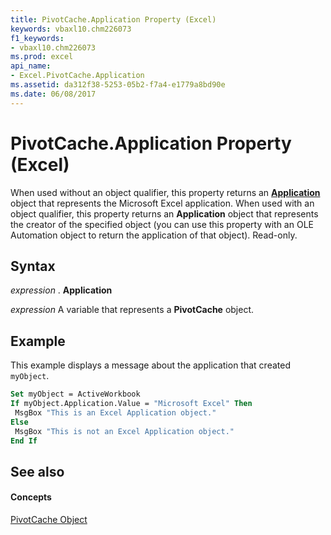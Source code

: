 ```yaml
---
title: PivotCache.Application Property (Excel)
keywords: vbaxl10.chm226073
f1_keywords:
- vbaxl10.chm226073
ms.prod: excel
api_name:
- Excel.PivotCache.Application
ms.assetid: da312f38-5253-05b2-f7a4-e1779a8bd90e
ms.date: 06/08/2017
---
```



# PivotCache.Application Property (Excel)

When used without an object qualifier, this property returns an  **[Application](Excel.Application(objec).md)** object that represents the Microsoft Excel application. When used with an object qualifier, this property returns an **Application** object that represents the creator of the specified object (you can use this property with an OLE Automation object to return the application of that object). Read-only.


## Syntax

 _expression_ . **Application**

 _expression_ A variable that represents a **PivotCache** object.


## Example

This example displays a message about the application that created  `myObject`.


```vb
Set myObject = ActiveWorkbook 
If myObject.Application.Value = "Microsoft Excel" Then 
 MsgBox "This is an Excel Application object." 
Else 
 MsgBox "This is not an Excel Application object." 
End If
```


## See also


#### Concepts


[PivotCache Object](Excel.PivotCache.md)

